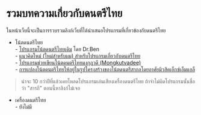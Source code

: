 <link rel="stylesheet" href="https://warut92.github.io/stilo.css">  

# รวมบทความเกี่ยวกับดนตรีไทย

ในหน้าเว็บนี้จะเป็นการรวบรวมลิงก์เว็บที่ได้นำเสนอโปรแกรมที่เกี่ยวข้องกับดนตรีไทย

* โน้ตดนตรีไทย <br>
        - [โปรแกรมโน้ตดนตรีไทยเดิม](https://www.angelfire.com/music/drsben/tnote2a.html) โดย Dr.Ben <br>
        - [แนวคิดใหม่ (ใหม่สำหรับผม) สำหรับโปรแกรมเกี่ยวกับดนตรีไทย](http://kt-linux.blogspot.com/2011/05/blog-post.html) <br>
        - [โปรแกรมช่วยเขียนโน้ตดนตรีไทยมงกุฏวดี (Mongkutvadee)](https://research.kmutnb.ac.th/pub/innovation/?cmd=view&id=13) <br>
        - [การแปลงโน้ตดนตรีไทยให้อยู่ในรูปโครงสร้างของโน้ตดนตรีสากลโดยอาศัยมิวสิคเอ็กซ์เอ็มแอล็](http://icsec2016.mju.ac.th/upload/paper_th/T1-2D.3.pdf)



> น่าจะ 10 กว่าปีที่แล้วเคยโหลดโปรแกรมเล่นเสียงเครื่องดนตรีไทย ถ้าจำไม่ผิดโปรแกรมนั้นชื่อว่า "สารถี" ตอนนี้หาลิงก์ไม่เจอ


* เครื่องดนตรีไทย <br>
        - ยังไม่มี

